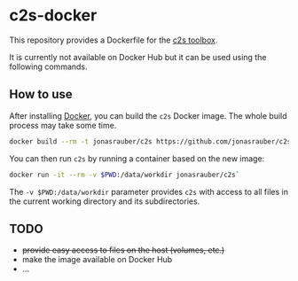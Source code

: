 # c2s-docker
This repository provides a Dockerfile for the [c2s toolbox](https://github.com/lucastheis/c2s).

It is currently not available on Docker Hub but it can be used using the following commands.

## How to use

After installing [Docker](https://www.docker.com/), you can build the `c2s` Docker image. The whole build process may take some time.

```sh
docker build --rm -t jonasrauber/c2s https://github.com/jonasrauber/c2s-docker.git
```

You can then run `c2s` by running a container based on the new image:

```sh
docker run -it --rm -v $PWD:/data/workdir jonasrauber/c2s`
```

The `-v $PWD:/data/workdir` parameter provides `c2s` with access to all files in the current working directory and its subdirectories.

## TODO

* ~~provide easy access to files on the host (volumes, etc.)~~
* make the image available on Docker Hub
* …
